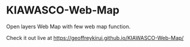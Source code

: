 # KIAWASCO-Web-Map
Open layers Web Map with few web map function.

Check it out live at https://geoffreykirui.github.io/KIAWASCO-Web-Map/
